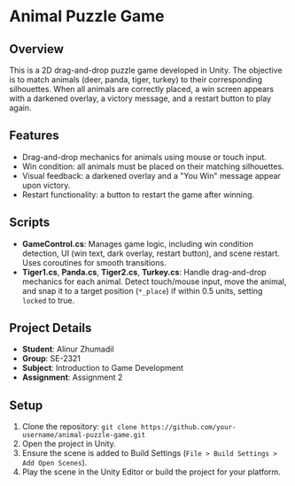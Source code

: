 # Animal Puzzle Game

## Overview
This is a 2D drag-and-drop puzzle game developed in Unity. The objective is to match animals (deer, panda, tiger, turkey) to their corresponding silhouettes. When all animals are correctly placed, a win screen appears with a darkened overlay, a victory message, and a restart button to play again.

## Features
- Drag-and-drop mechanics for animals using mouse or touch input.
- Win condition: all animals must be placed on their matching silhouettes.
- Visual feedback: a darkened overlay and a "You Win" message appear upon victory.
- Restart functionality: a button to restart the game after winning.

## Scripts
- **GameControl.cs**: Manages game logic, including win condition detection, UI (win text, dark overlay, restart button), and scene restart. Uses coroutines for smooth transitions.
- **Tiger1.cs**, **Panda.cs**, **Tiger2.cs**, **Turkey.cs**: Handle drag-and-drop mechanics for each animal. Detect touch/mouse input, move the animal, and snap it to a target position (`*_place`) if within 0.5 units, setting `locked` to true.

## Project Details
- **Student**: Alinur Zhumadil
- **Group**: SE-2321
- **Subject**: Introduction to Game Development
- **Assignment**: Assignment 2

## Setup
1. Clone the repository: `git clone https://github.com/your-username/animal-puzzle-game.git`
3. Open the project in Unity.
4. Ensure the scene is added to Build Settings (`File > Build Settings > Add Open Scenes`).
5. Play the scene in the Unity Editor or build the project for your platform.
